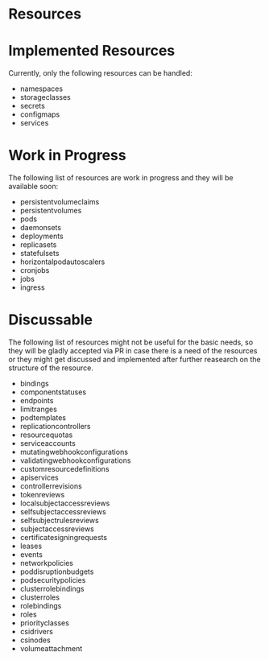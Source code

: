 # Resources

# Implemented Resources

Currently, only the following resources can be handled:

- namespaces
- storageclasses
- secrets
- configmaps
- services

# Work in Progress

The following list of resources are work in progress and they will be available soon:

- persistentvolumeclaims
- persistentvolumes
- pods
- daemonsets
- deployments
- replicasets
- statefulsets
- horizontalpodautoscalers
- cronjobs
- jobs
- ingress

# Discussable

The following list of resources might not be useful for the basic needs, so they will be gladly accepted via PR in case there is a need of the resources or they might get discussed and implemented after further reasearch on the structure of the resource.

- bindings
- componentstatuses
- endpoints
- limitranges
- podtemplates
- replicationcontrollers
- resourcequotas
- serviceaccounts
- mutatingwebhookconfigurations
- validatingwebhookconfigurations
- customresourcedefinitions
- apiservices
- controllerrevisions
- tokenreviews
- localsubjectaccessreviews
- selfsubjectaccessreviews
- selfsubjectrulesreviews
- subjectaccessreviews
- certificatesigningrequests
- leases
- events
- networkpolicies
- poddisruptionbudgets
- podsecuritypolicies
- clusterrolebindings
- clusterroles
- rolebindings
- roles
- priorityclasses
- csidrivers
- csinodes
- volumeattachment
